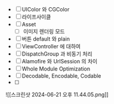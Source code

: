- [ ] UIColor 와 CGColor
- [ ] 라이프사이클
- [ ] Asset 
	- [ ] 이미지 렌더링 모드
- [ ] 버튼 default 와 plain
- [ ] ViewController 에 대하여
- [ ] DispatchGroup 과 비동기 처리
- [ ] Alamofire 와 UrlSession 의 차이
- [ ]  Whole Module Optimization
- [ ] Decodable, Encodable, Codable
- [ ] 
![[스크린샷 2024-06-21 오후 11.44.05.png]]